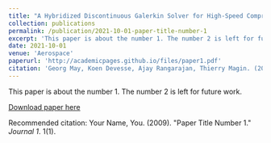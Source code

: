```yaml
---
title: "A Hybridized Discontinuous Galerkin Solver for High-Speed Compressible Flow"
collection: publications
permalink: /publication/2021-10-01-paper-title-number-1
excerpt: 'This paper is about the number 1. The number 2 is left for future work.'
date: 2021-10-01
venue: 'Aerospace'
paperurl: 'http://academicpages.github.io/files/paper1.pdf'
citation: 'Georg May, Koen Devesse, Ajay Rangarajan, Thierry Magin. (2021). &quot;A Hybridized Discontinuous Galerkin Solver for High-Speed Compressible Flow.&quot; <i>Aerospace</i>. 1(1).'
---
```

This paper is about the number 1. The number 2 is left for future work.

[Download paper here](http://academicpages.github.io/files/paper1.pdf)

Recommended citation: Your Name, You. (2009). "Paper Title Number 1." <i>Journal 1</i>. 1(1).